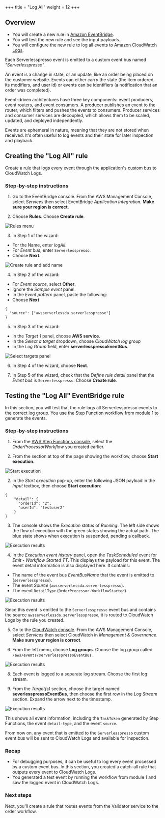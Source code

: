 +++
title = "Log All"
weight = 12
+++
## Overview

* You will create a new rule in [Amazon EventBridge](https://aws.amazon.com/eventbridge/).
* You will test the new rule and see the input payloads.
* You will configure the new rule to log all events to [Amazon CloudWatch Logs](https://aws.amazon.com/cloudwatch/).

Each Serverlesspresso event is emitted to a custom event bus named *"Serverlesspresso"*.

An event is a change in state, or an update, like an order being placed on the customer website. Events can either carry the state (the item ordered, its modifiers, and user id) or events can be identifiers (a notification that an order was completed).

Event-driven architectures have three key components: event producers, event routers, and event consumers. A producer publishes an event to the router, which filters and pushes the events to consumers. Producer services and consumer services are decoupled, which allows them to be scaled, updated, and deployed independently.

Events are ephemeral in nature, meaning that they are not stored when received. It's often useful to log events and their state for later inspection and playback.

## Creating the "Log All" rule

Create a rule that logs every event through the application's custom bus to CloudWatch Logs.

### Step-by-step instructions ##

1. Go to the EventBridge console. From the AWS Management Console, select *Services* then select EventBridge  *Application Integration*. **Make sure your region is correct**.

2. Choose **Rules**. Choose **Create rule**.

![Rules menu](../images/se-mod2-logAll3.png)

3. In Step 1 of the wizard:
- For the Name, enter *logAll*.
- For *Event bus*, enter `Serverlesspresso`.
- Choose **Next**.

![Create rule and add name](../images/se-mod2-logAll-step1.png)

4. In Step 2 of the wizard:
- For *Event source*, select **Other**.
- Ignore the *Sample event* panel.
- In the *Event pattern* panel, paste the following:
- Choose **Next**

```
{
  "source": ["awsserverlessda.serverlesspresso"]
}
```

5. In Step 3 of the wizard:
- In the *Target 1* panel, choose **AWS service**.
- In the *Select a target* dropdown, choose *CloudWatch log group*
- In the *Log Group* field, enter  **serverlesspressoEventBus**.

![Select targets panel](../images/se-mod2-logAll7.png)

6. In Step 4 of the wizard, choose **Next**.

7. In Step 5 of the wizard, check that the *Define rule detail* panel that the *Event bus* is `Serverlesspresso`. Choose **Create rule**.

## Testing the "Log All" EventBridge rule

In this section, you will test that the rule logs all Serverlesspresso events to the correct log group. You use the Step Function workflow from module 1 to generate the events.

### Step-by-step instructions ###

1. From the [AWS Step Functions console](https://console.aws.amazon.com/states/), select the *OrderProcessorWorkflow* you created earlier.

2. From the section at top of the page showing the workflow, choose **Start execution**.

![Start execution](../images/se-mod2-logAll8.png)

2. In the *Start execution* pop-up, enter the following JSON payload in the *Input* textbox, then choose **Start execution**:

```
{
    "detail": {
      "orderId": "2",
      "userId": "testuser2"
    }
}
```

3. The console shows the *Execution status* of *Running*. The left side shows the flow of execution with the green states showing the actual path. The blue state shows when execution is suspended, pending a callback.

![Execution results](../images/se-mod1-wait11.png)

4. In the *Execution event history* panel, open the *TaskScheduled* event for *Emit - Workflow Started TT*. This displays the payload for this event. The event detail information is also displayed here. It contains:
  * The name of the event bus *EventBusName* that the event is emitted to (`serverlesspresso`).
  * The event *Source* (`awsserverlessda.serverlesspresso`).
  * The event `DetailType` (`OrderProcessor.WorkflowStarted`).

![Execution results](../images/se-mod2-logAll.png)

Since this event is emitted to the `Serverlesspresso` event bus and contains the source `awsserverlessda.serverlesspresso`, it is routed to CloudWatch Logs by the rule you  created.

5. Go to the [CloudWatch console](https://console.aws.amazon.com/cloudwatch/home). From the AWS Management Console, select *Services* then select CloudWatch in *Management & Governance*. **Make sure your region is correct**.

6. From the left menu, choose **Log groups**. Choose the log group called `/aws/events/serverlesspressoEventBus`.

![Execution results](../images/se-mod2-logAll9.png)

8. Each event is logged to a separate log stream. Choose the first log stream.

9. From the *Target(s)* section, choose the target named **severlesspressoEventBus**, then choose the first row in the *Log Stream* section. Expand the arrow next to the timestamp.

![Execution results](../images/se-mod2-logAll2.png)

This shows all event information, including the `TaskToken` generated by Step Functions, the event `detail-type`, and the event `source`.

From now on, any event that is emitted to the `Serverlesspresso` custom event bus will be sent to CloudWatch Logs and available for inspection.

### Recap

- For debugging purposes, it can be useful to log every event processed by a custom event bus. In this section, you created a catch-all rule that outputs every event to CloudWatch Logs.
- You generated a test event by running the workflow from module 1 and saw the logged event in CloudWatch Logs.

### Next steps

Next, you'll create a rule that routes events from the Validator service to the order workflow.